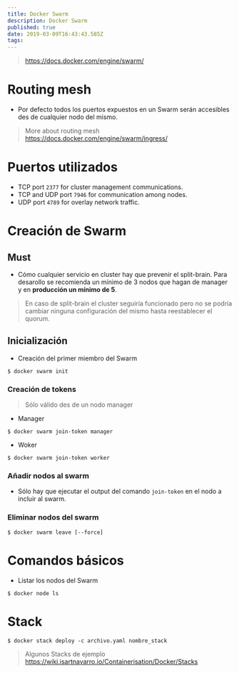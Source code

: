 ```yaml
---
title: Docker Swarm
description: Docker Swarm
published: true
date: 2019-03-09T16:43:43.585Z
tags: 
---
```


> https://docs.docker.com/engine/swarm/

# Routing mesh

- Por defecto todos los puertos expuestos en un Swarm serán accesibles des de cualquier nodo del mismo.

> More about routing mesh https://docs.docker.com/engine/swarm/ingress/

# Puertos utilizados

- TCP port `2377` for cluster management communications.
- TCP and UDP port `7946` for communication among nodes.
- UDP port `4789` for overlay network traffic.

# Creación de Swarm

## Must

- Cómo cualquier servicio en cluster hay que prevenir el split-brain. Para desarollo se recomienda un mínimo de 3 nodos que hagan de manager y en **producción un mínimo de 5**.

> En caso de split-brain el cluster seguiría funcionado pero no se podría cambiar ninguna configuración del mismo hasta reestablecer el quorum.

## Inicialización

- Creación del primer miembro del Swarm

`$ docker swarm init`

### Creación de tokens

> Sólo válido des de un nodo manager

- Manager

`$ docker swarm join-token manager`

- Woker

`$ docker swarm join-token worker`

### Añadir nodos al swarm

- Sólo hay que ejecutar el output del comando `join-token` en el nodo a incluir al swarm.

### Eliminar nodos del swarm

`$ docker swarm leave [--force]`

# Comandos básicos

- Listar los nodos del Swarm

`$ docker node ls`

# Stack

`$ docker stack deploy -c archivo.yaml nombre_stack`

> Algunos Stacks de ejemplo https://wiki.isartnavarro.io/Containerisation/Docker/Stacks
